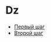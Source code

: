 # Dz
- [Первый шаг](https://cdn.discordapp.com/attachments/783338706706759680/789468240879288340/unknown.png)
- [Второй шаг](https://cdn.discordapp.com/attachments/783338706706759680/789468210646089749/unknown.png)

